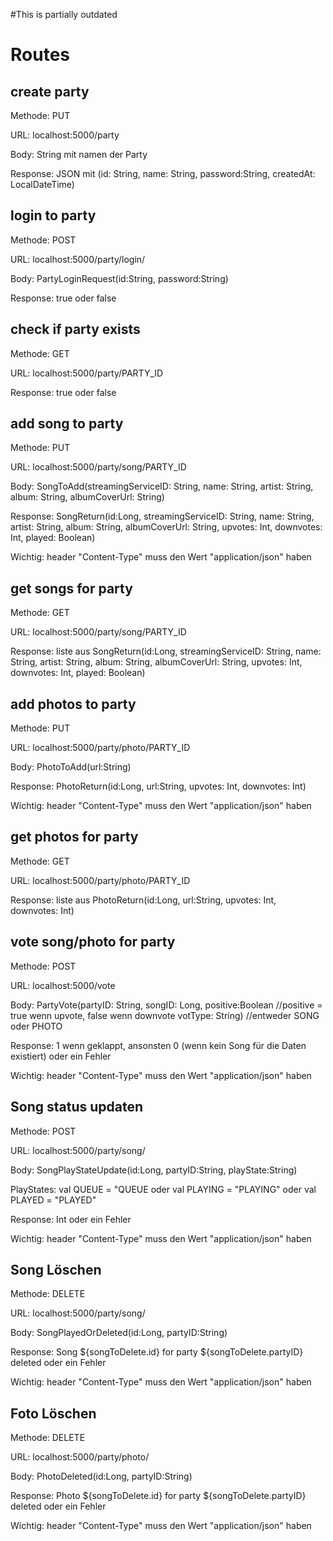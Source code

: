 #This is partially outdated

# Routes
## create party
Methode: PUT

URL: localhost:5000/party

Body: String mit namen der Party 

Response: JSON mit (id: String,
                 name: String,
                 password:String,
                 createdAt: LocalDateTime)
            
## login to party
Methode: POST

URL: localhost:5000/party/login/

Body: PartyLoginRequest(id:String,
                        password:String)

Response: true oder false            
            
## check if party exists
Methode: GET

URL: localhost:5000/party/PARTY_ID

Response: true oder false

## add song to party
Methode: PUT

URL: localhost:5000/party/song/PARTY_ID

Body: SongToAdd(streamingServiceID: String,
                     name: String,
                     artist: String,
                     album: String,
                     albumCoverUrl: String)
                     
Response: SongReturn(id:Long,
                streamingServiceID: String,
                name: String,
                artist: String,
                album: String,
                albumCoverUrl: String,
                upvotes: Int,
                downvotes: Int,
                played: Boolean)
                
Wichtig: header "Content-Type" muss den Wert "application/json" haben
                
## get songs for party
Methode: GET

URL: localhost:5000/party/song/PARTY_ID

                     
Response: liste aus SongReturn(id:Long,
                streamingServiceID: String,
                name: String,
                artist: String,
                album: String,
                albumCoverUrl: String,
                upvotes: Int,
                downvotes: Int,
                played: Boolean)
                
## add photos to party
Methode: PUT

URL: localhost:5000/party/photo/PARTY_ID

Body: PhotoToAdd(url:String)
                     
Response: PhotoReturn(id:Long,
                       url:String,
                       upvotes: Int,
                       downvotes: Int)
                
Wichtig: header "Content-Type" muss den Wert "application/json" haben

## get photos for party
Methode: GET

URL: localhost:5000/party/photo/PARTY_ID

                     
Response: liste aus PhotoReturn(id:Long,
                       url:String,
                       upvotes: Int,
                       downvotes: Int)
                
## vote song/photo for party
Methode: POST

URL: localhost:5000/vote

Body: PartyVote(partyID: String,
                     songID: Long,
                     positive:Boolean  //positive = true wenn upvote, false wenn downvote
                     votType: String) //entweder SONG oder PHOTO

                     
Response: 1 wenn geklappt, ansonsten 0 (wenn kein Song für die Daten existiert) oder ein Fehler

Wichtig: header "Content-Type" muss den Wert "application/json" haben
                
## Song status updaten
Methode: POST

URL: localhost:5000/party/song/

Body: SongPlayStateUpdate(id:Long,
                              partyID:String,
                              playState:String)
                              
PlayStates: val QUEUE = "QUEUE oder val PLAYING = "PLAYING" oder val PLAYED = "PLAYED"
                     
Response: Int oder ein Fehler

Wichtig: header "Content-Type" muss den Wert "application/json" haben
                
 
## Song Löschen
Methode: DELETE

URL: localhost:5000/party/song/

Body: SongPlayedOrDeleted(id:Long,
                      partyID:String)
                     
Response: Song ${songToDelete.id} for party ${songToDelete.partyID} deleted oder ein Fehler

Wichtig: header "Content-Type" muss den Wert "application/json" haben
                               
## Foto Löschen
Methode: DELETE

URL: localhost:5000/party/photo/

Body: PhotoDeleted(id:Long,
                      partyID:String)
                     
Response: Photo ${songToDelete.id} for party ${songToDelete.partyID} deleted oder ein Fehler

Wichtig: header "Content-Type" muss den Wert "application/json" haben
                               
